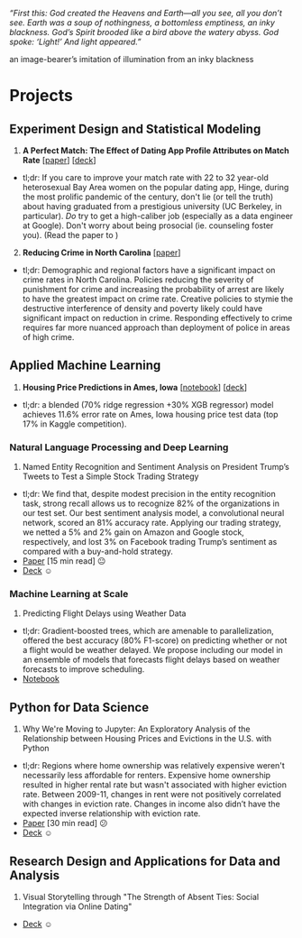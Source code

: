 _“First this: God created the Heavens and Earth—all you see, all you don’t see. Earth was a soup of nothingness, a bottomless emptiness, an inky blackness. God’s Spirit brooded like a bird above the watery abyss. God spoke: ‘Light!’ And light appeared.”_

an image-bearer’s imitation of illumination from an inky blackness

# Projects

## Experiment Design and Statistical Modeling
1. **A Perfect Match: The Effect of Dating App Profile Attributes on Match Rate** \[[paper]()\] \[[deck]()\]
  * tl;dr: If you care to improve your match rate with 22 to 32 year-old heterosexual Bay Area women on the popular dating app, Hinge, during the most prolific pandemic of the century, don't lie (or tell the truth) about having graduated from a prestigious university (UC Berkeley, in particular). _Do_ try to get a high-caliber job (especially as a data engineer at Google). Don't worry about being prosocial (ie. counseling foster you). (Read the paper to )

2. **Reducing Crime in North Carolina** \[[paper]()\] 
  * tl;dr: Demographic and regional factors have a significant impact on crime rates in North Carolina. Policies reducing the severity of punishment for crime and increasing the probability of arrest are likely to have the greatest impact on crime rate. Creative policies to stymie the destructive interference of density and poverty likely could have significant impact on reduction in crime. Responding effectively to crime requires far more nuanced approach than deployment of police in areas of high crime.
  
## Applied Machine Learning
1. **Housing Price Predictions in Ames, Iowa** \[[notebook]()\] \[[deck]()\]  
  * tl;dr: a blended (70% ridge regression +30% XGB regressor) model achieves 11.6% error rate on Ames, Iowa housing price test data (top 17% in Kaggle competition).

### Natural Language Processing and Deep Learning
1. Named Entity Recognition and Sentiment Analysis on President Trump’s Tweets to Test a Simple Stock Trading Strategy
  * tl;dr: We find that, despite modest precision in the entity recognition task, strong recall allows us to recognize 82% of the organizations in our test set. Our best sentiment analysis model, a convolutional neural network, scored an 81% accuracy rate. Applying our trading strategy, we netted a 5% and 2% gain on Amazon and Google stock, respectively, and lost 3% on Facebook trading Trump’s sentiment as compared with a buy-and-hold strategy.
  * [Paper]() \[15 min read\] 😐
  * [Deck]() ☺

### Machine Learning at Scale
1. Predicting Flight Delays using Weather Data
  * tl;dr: Gradient-boosted trees, which are amenable to parallelization, offered the best accuracy (80% F1-score) on predicting whether or not a flight would be weather delayed. We propose including our model in an ensemble of models that forecasts flight delays based on weather forecasts to improve scheduling.
  * [Notebook]()

## Python for Data Science
1. Why We're Moving to Jupyter: An Exploratory Analysis of the Relationship between Housing Prices and Evictions in the U.S. with Python
  * tl;dr: Regions where home ownership was relatively expensive weren't necessarily less affordable for renters. Expensive home ownership resulted in higher rental rate but wasn't associated with higher eviction rate. Between 2009-11, changes in rent were not positively correlated with changes in eviction rate. Changes in income also didn’t have the expected inverse relationship with eviction rate.
  * [Paper]() \[30 min read\] 😕
  * [Deck]() ☺

## Research Design and Applications for Data and Analysis
1. Visual Storytelling through "The Strength of Absent Ties: Social Integration via Online Dating"
  * [Deck]() ☺
 
